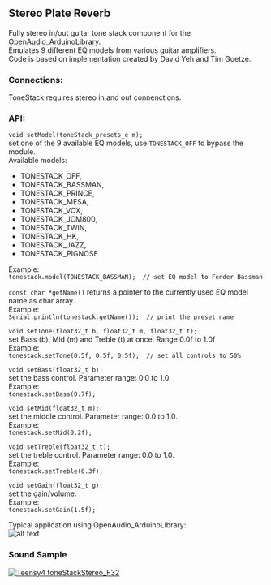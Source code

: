 ## Stereo Plate Reverb
Fully stereo in/out guitar tone stack component for the [OpenAudio_ArduinoLibrary](https://github.com/chipaudette/OpenAudio_ArduinoLibrary "OpenAudio_ArduinoLibrary").  
Emulates 9 different EQ models from various guitar amplifiers.  
Code is based on implementation created by David Yeh and Tim Goetze.  

### Connections:  
ToneStack requires stereo in and out connenctions.  
### API:  
  
```void setModel(toneStack_presets_e m);```  
set one of the 9 available EQ models, use `TONESTACK_OFF` to bypass the module.  
Available models:  
* TONESTACK_OFF,
* TONESTACK_BASSMAN,
* TONESTACK_PRINCE,
* TONESTACK_MESA,
* TONESTACK_VOX,
* TONESTACK_JCM800,
* TONESTACK_TWIN,
* TONESTACK_HK,
* TONESTACK_JAZZ,
* TONESTACK_PIGNOSE  
  
Example:  
```tonestack.model(TONESTACK_BASSMAN);  // set EQ model to Fender Bassman```   

```const char *getName()``` 
returns a pointer to the currently used EQ model name as char array.  
Example:  
```Serial.println(tonestack.getName());  // print the preset name```  

```void setTone(float32_t b, float32_t m, float32_t t);```  
set Bass (b), Mid (m) and Treble (t) at once. Range 0.0f to 1.0f  
Example:  
```tonestack.setTone(0.5f, 0.5f, 0.5f);  // set all controls to 50% ```  

```void setBass(float32_t b);```  
set the bass control. Parameter range: 0.0 to 1.0.  
Example:  
```tonestack.setBass(0.7f);```  

```void setMid(float32_t m);```  
set the middle control. Parameter range: 0.0 to 1.0.  
Example:  
```tonestack.setMid(0.2f);```  

```void setTreble(float32_t t);```  
set the treble control. Parameter range: 0.0 to 1.0.  
Example:  
```tonestack.setTreble(0.3f);```  

```void setGain(float32_t g);```  
set the gain/volume.  
Example:  
```tonestack.setGain(1.5f);```  

Typical application using OpenAudio_ArduinoLibrary:  
![alt text][pic1]  

### Sound Sample  

[![Teensy4 toneStackStereo_F32](https://img.youtube.com/vi/CsFPGtq5eNM/0.jpg)](https://www.youtube.com/watch?v=CsFPGtq5eNM)

[pic1]: ToneStack_F32.png "Stereo Tone Stack connections"